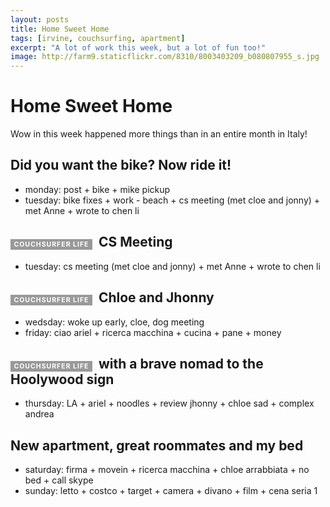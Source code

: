 ```yaml
---
layout: posts
title: Home Sweet Home
tags: [irvine, couchsurfing, apartment]
excerpt: "A lot of work this week, but a lot of fun too!"
image: http://farm9.staticflickr.com/8310/8003403209_b080807955_s.jpg
---
```

Home Sweet Home
===============

Wow in this week happened more things than in an entire month in Italy!

Did you want the bike? Now ride it!
-----------------------------------

* monday: post + bike + mike pickup
* tuesday: bike fixes + work - beach + cs meeting (met cloe and jonny) + met Anne + wrote to chen li

<span style="font-size: 50%; color: #fff; background: #999; padding: 2px; letter-spacing: 1px; margin-right: 10px">&nbsp;COUCHSURFER LIFE </span> CS Meeting
---------------------------------------

* tuesday: cs meeting (met cloe and jonny) + met Anne + wrote to chen li

<span style="font-size: 50%; color: #fff; background: #999; padding: 2px; letter-spacing: 1px; margin-right: 10px">&nbsp;COUCHSURFER LIFE </span> Chloe and Jhonny
----------------------------------

* wedsday: woke up early, cloe, dog meeting
* friday: ciao ariel + ricerca macchina + cucina + pane + money

<span style="font-size: 50%; color: #fff; background: #999; padding: 2px; letter-spacing: 1px; margin-right: 10px">&nbsp;COUCHSURFER LIFE </span> with a brave nomad to the Hoolywood sign
----------------------------------------------------------

* thursday: LA + ariel + noodles + review jhonny + chloe sad + complex andrea

New apartment, great roommates and my bed
-----------------------------------------

* saturday: firma + movein + ricerca macchina + chloe arrabbiata + no bed + call skype
* sunday: letto + costco + target + camera + divano + film + cena seria 1
	